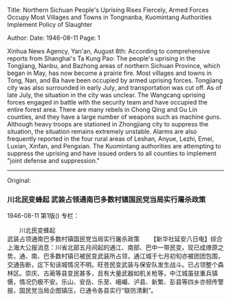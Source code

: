 Title: Northern Sichuan People's Uprising Rises Fiercely, Armed Forces Occupy Most Villages and Towns in Tongnanba, Kuomintang Authorities Implement Policy of Slaughter

Author: 
Date: 1946-08-11
Page: 1

Xinhua News Agency, Yan'an, August 8th: According to comprehensive reports from Shanghai's Ta Kung Pao: The people's uprising in the Tongjiang, Nanbu, and Bazhong areas of northern Sichuan Province, which began in May, has now become a prairie fire. Most villages and towns in Tong, Nan, and Ba have been occupied by armed uprising forces. Tongjiang city was also surrounded in early July, and transportation was cut off. As of late July, the situation in the city was unclear. The Wangcang uprising forces engaged in battle with the security team and have occupied the entire forest area. There are many rebels in Chong Qing and Gu Lin counties, and they have a large number of weapons such as machine guns. Although heavy troops are stationed in Zhongjiang city to suppress the situation, the situation remains extremely unstable. Alarms are also frequently reported in the four rural areas of Leshan, Anyue, Lezhi, Emei, Luxian, Xinfan, and Pengxian. The Kuomintang authorities are attempting to suppress the uprising and have issued orders to all counties to implement "joint defense and suppression."



<hr /> 

Original: 


### 川北民变蜂起  武装占领通南巴多数村镇国民党当局实行屠杀政策

1946-08-11
第1版()
专栏：

　　川北民变蜂起  
    武装占领通南巴多数村镇国民党当局实行屠杀政策
　　【新华社延安八日电】综合上海大公报消息：川省北部五月间起的通江、南部、巴中一带民变，现已成燎原之势，通、南、巴多数村镇已被民变武装所占领，通江城于七月初旬亦被团团包围，交通告断，迄下旬该城情况不明。旺苍民变武装与保安队发生战斗。已占领整个森林区。崇庆、古蔺等县变民甚多，且有大量武器如机关枪等，中江城虽驻重兵镇慑，情况仍极不安。乐山、安岳、乐至、峨嵋、泸县、新繁、彭县等四乡亦频传警报，国民党当局企图镇压，已通令各县实行“联防清剿”。
